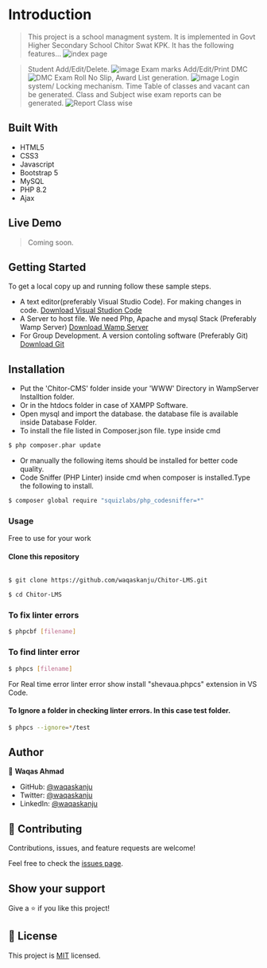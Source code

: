 
# Introduction

> This project is a school managment system. It is implemented in Govt Higher Secondary School Chitor Swat KPK. It has the following features...
![index page](https://user-images.githubusercontent.com/13853450/227044754-546a955e-f01b-4534-876e-2f1582e259f0.png)

> Student Add/Edit/Delete.
![image](https://user-images.githubusercontent.com/13853450/227787269-690c171b-1183-43a8-8b84-62cc0ff191db.png)
> Exam marks Add/Edit/Print DMC
![DMC](https://user-images.githubusercontent.com/13853450/227045364-7c662486-9ca3-4fad-ba38-f9250095e6e9.png)
> Exam Roll No Slip, Award List generation.
![image](https://user-images.githubusercontent.com/13853450/227787431-7d8e168e-c88b-42fd-b48b-c8d9498f2cd9.png)
> Login system/ Locking mechanism.
> Time Table of classes and vacant can be generated.
> Class and Subject wise exam reports can be generated.
![Report Class wise](https://user-images.githubusercontent.com/13853450/227046321-f1409e9c-a519-49f0-8a58-ff2b600035e4.png)

## Built With

- HTML5
- CSS3
- Javascript
- Bootstrap 5
- MySQL
- PHP 8.2
- Ajax


## Live Demo

> Coming soon.

## Getting Started

To get a local copy up and running follow these sample steps.

- A text editor(preferably Visual Studio Code). For making changes in code. [Download Visual Studion Code](https://code.visualstudio.com/)
- A Server to host file. We need Php, Apache and mysql Stack (Preferably Wamp Server)    [Download Wamp Server](https://www.wampserver.com/en/#download-wrapper)
- For Group Development. A version contoling software (Preferably Git)  [Download Git](https://git-scm.com/downloads)

## Installation
- Put the 'Chitor-CMS' folder inside your 'WWW' Directory in WampServer Installtion folder.
- Or in the htdocs folder in case of XAMPP Software.
- Open mysql and import the database. the database file is available inside Database Folder.
- To install the file listed in Composer.json file. type inside cmd

```bash
$ php composer.phar update

```

- Or manually the following items should be installed for better code quality.
- Code Sniffer (PHP Linter) inside cmd when composer is installed.Type the following to install.

```bash
$ composer global require "squizlabs/php_codesniffer=*"
```
### Usage
Free to use for your work

#### Clone this repository

```bash

$ git clone https://github.com/waqaskanju/Chitor-LMS.git

$ cd Chitor-LMS

```

### To fix linter errors
```bash
$ phpcbf [filename]
```

### To find linter error
```bash
$ phpcs [filename]
```
For Real time error linter error show install "shevaua.phpcs" extension in VS Code.

#### To Ignore a folder in checking linter errors. In this case test folder.
```bash
$ phpcs --ignore=*/test
```
## Author

👤 **Waqas Ahmad**

- GitHub: [@waqaskanju](https://github.com/waqaskanju)
- Twitter: [@waqaskanju](https://twitter.com/waqaskanju)
- LinkedIn: [@waqaskanju](https://www.linkedin.com/in/waqaskanju)


## 🤝 Contributing

Contributions, issues, and feature requests are welcome!

Feel free to check the [issues page](../../issues/).

## Show your support

Give a ⭐️ if you like this project!


## 📝 License

This project is [MIT](./MIT.md) licensed.

